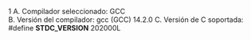 
1
A. Compilador seleccionado: GCC  
B. Versión del compilador: gcc (GCC) 14.2.0
C. Versión de C soportada: #define __STDC_VERSION__ 202000L


